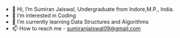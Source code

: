 - 👋 Hi, I’m Sumiran Jaiswal, Undergraduate from Indore,M.P., India.
- 👀 I’m interested in Coding
- 🌱 I’m currently learning Data Structures and Algorithms
- 📫 How to reach me - sumiranjaiswal09@gmail.com

<!---
sumi0309/sumi0309 is a ✨ special ✨ repository because its `README.md` (this file) appears on your GitHub profile.
You can click the Preview link to take a look at your changes.
--->
